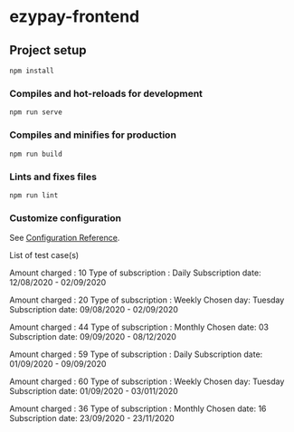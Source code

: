 # ezypay-frontend

## Project setup
```
npm install
```

### Compiles and hot-reloads for development
```
npm run serve
```

### Compiles and minifies for production
```
npm run build
```

### Lints and fixes files
```
npm run lint
```

### Customize configuration
See [Configuration Reference](https://cli.vuejs.org/config/).


List of test case(s)

Amount charged : 10
Type of subscription : Daily
Subscription date: 12/08/2020 - 02/09/2020

Amount charged : 20
Type of subscription : Weekly
Chosen day: Tuesday
Subscription date: 09/08/2020 - 02/09/2020

Amount charged : 44
Type of subscription : Monthly
Chosen date: 03
Subscription date: 09/09/2020 - 08/12/2020

Amount charged : 59
Type of subscription : Daily
Subscription date: 01/09/2020 - 09/09/2020

Amount charged : 60
Type of subscription : Weekly
Chosen day: Tuesday
Subscription date: 01/09/2020 - 03/011/2020

Amount charged : 36
Type of subscription : Monthly
Chosen date: 16
Subscription date: 23/09/2020 - 23/11/2020